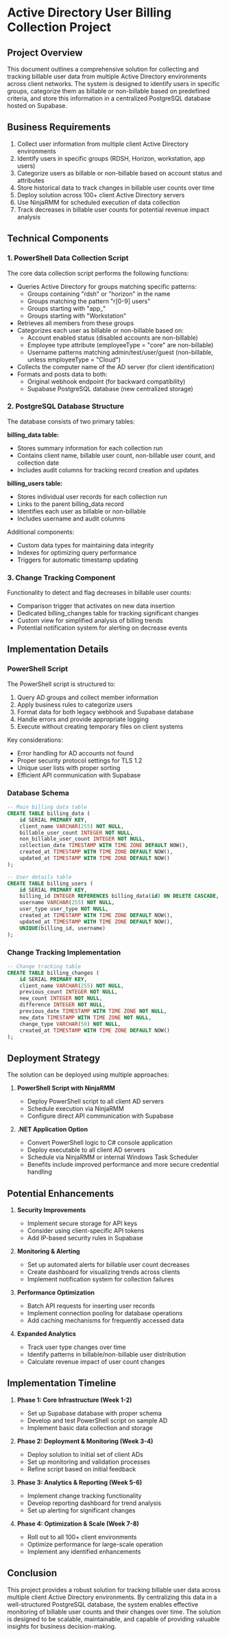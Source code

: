 # Active Directory User Billing Collection Project

## Project Overview

This document outlines a comprehensive solution for collecting and tracking billable user data from multiple Active Directory environments across client networks. The system is designed to identify users in specific groups, categorize them as billable or non-billable based on predefined criteria, and store this information in a centralized PostgreSQL database hosted on Supabase.

## Business Requirements

1. Collect user information from multiple client Active Directory environments
2. Identify users in specific groups (RDSH, Horizon, workstation, app users)
3. Categorize users as billable or non-billable based on account status and attributes
4. Store historical data to track changes in billable user counts over time
5. Deploy solution across 100+ client Active Directory servers
6. Use NinjaRMM for scheduled execution of data collection
7. Track decreases in billable user counts for potential revenue impact analysis

## Technical Components

### 1. PowerShell Data Collection Script

The core data collection script performs the following functions:

- Queries Active Directory for groups matching specific patterns:
  - Groups containing "rdsh" or "horizon" in the name
  - Groups matching the pattern "r[0-9] users"
  - Groups starting with "app_"
  - Groups starting with "Workstation"
- Retrieves all members from these groups
- Categorizes each user as billable or non-billable based on:
  - Account enabled status (disabled accounts are non-billable)
  - Employee type attribute (employeeType = "core" are non-billable)
  - Username patterns matching admin/test/user/guest (non-billable, unless employeeType = "Cloud")
- Collects the computer name of the AD server (for client identification)
- Formats and posts data to both:
  - Original webhook endpoint (for backward compatibility)
  - Supabase PostgreSQL database (new centralized storage)

### 2. PostgreSQL Database Structure

The database consists of two primary tables:

**billing_data table:**
- Stores summary information for each collection run
- Contains client name, billable user count, non-billable user count, and collection date
- Includes audit columns for tracking record creation and updates

**billing_users table:**
- Stores individual user records for each collection run
- Links to the parent billing_data record
- Identifies each user as billable or non-billable
- Includes username and audit columns

Additional components:
- Custom data types for maintaining data integrity
- Indexes for optimizing query performance
- Triggers for automatic timestamp updating

### 3. Change Tracking Component

Functionality to detect and flag decreases in billable user counts:
- Comparison trigger that activates on new data insertion
- Dedicated billing_changes table for tracking significant changes
- Custom view for simplified analysis of billing trends
- Potential notification system for alerting on decrease events

## Implementation Details

### PowerShell Script

The PowerShell script is structured to:
1. Query AD groups and collect member information
2. Apply business rules to categorize users
3. Format data for both legacy webhook and Supabase database
4. Handle errors and provide appropriate logging
5. Execute without creating temporary files on client systems

Key considerations:
- Error handling for AD accounts not found
- Proper security protocol settings for TLS 1.2
- Unique user lists with proper sorting
- Efficient API communication with Supabase

### Database Schema

```sql
-- Main billing data table
CREATE TABLE billing_data (
    id SERIAL PRIMARY KEY,
    client_name VARCHAR(255) NOT NULL,
    billable_user_count INTEGER NOT NULL,
    non_billable_user_count INTEGER NOT NULL,
    collection_date TIMESTAMP WITH TIME ZONE DEFAULT NOW(),
    created_at TIMESTAMP WITH TIME ZONE DEFAULT NOW(),
    updated_at TIMESTAMP WITH TIME ZONE DEFAULT NOW()
);

-- User details table
CREATE TABLE billing_users (
    id SERIAL PRIMARY KEY,
    billing_id INTEGER REFERENCES billing_data(id) ON DELETE CASCADE,
    username VARCHAR(255) NOT NULL,
    user_type user_type NOT NULL,
    created_at TIMESTAMP WITH TIME ZONE DEFAULT NOW(),
    updated_at TIMESTAMP WITH TIME ZONE DEFAULT NOW(),
    UNIQUE(billing_id, username)
);
```

### Change Tracking Implementation

```sql
-- Change tracking table
CREATE TABLE billing_changes (
    id SERIAL PRIMARY KEY,
    client_name VARCHAR(255) NOT NULL,
    previous_count INTEGER NOT NULL,
    new_count INTEGER NOT NULL,
    difference INTEGER NOT NULL,
    previous_date TIMESTAMP WITH TIME ZONE NOT NULL,
    new_date TIMESTAMP WITH TIME ZONE NOT NULL,
    change_type VARCHAR(50) NOT NULL,
    created_at TIMESTAMP WITH TIME ZONE DEFAULT NOW()
);
```

## Deployment Strategy

The solution can be deployed using multiple approaches:

1. **PowerShell Script with NinjaRMM**
   - Deploy PowerShell script to all client AD servers
   - Schedule execution via NinjaRMM
   - Configure direct API communication with Supabase

2. **.NET Application Option**
   - Convert PowerShell logic to C# console application
   - Deploy executable to all client AD servers
   - Schedule via NinjaRMM or internal Windows Task Scheduler
   - Benefits include improved performance and more secure credential handling

## Potential Enhancements

1. **Security Improvements**
   - Implement secure storage for API keys
   - Consider using client-specific API tokens
   - Add IP-based security rules in Supabase

2. **Monitoring & Alerting**
   - Set up automated alerts for billable user count decreases
   - Create dashboard for visualizing trends across clients
   - Implement notification system for collection failures

3. **Performance Optimization**
   - Batch API requests for inserting user records
   - Implement connection pooling for database operations
   - Add caching mechanisms for frequently accessed data

4. **Expanded Analytics**
   - Track user type changes over time
   - Identify patterns in billable/non-billable user distribution
   - Calculate revenue impact of user count changes

## Implementation Timeline

1. **Phase 1: Core Infrastructure (Week 1-2)**
   - Set up Supabase database with proper schema
   - Develop and test PowerShell script on sample AD
   - Implement basic data collection and storage

2. **Phase 2: Deployment & Monitoring (Week 3-4)**
   - Deploy solution to initial set of client ADs
   - Set up monitoring and validation processes
   - Refine script based on initial feedback

3. **Phase 3: Analytics & Reporting (Week 5-6)**
   - Implement change tracking functionality
   - Develop reporting dashboard for trend analysis
   - Set up alerting for significant changes

4. **Phase 4: Optimization & Scale (Week 7-8)**
   - Roll out to all 100+ client environments
   - Optimize performance for large-scale operation
   - Implement any identified enhancements

## Conclusion

This project provides a robust solution for tracking billable user data across multiple client Active Directory environments. By centralizing this data in a well-structured PostgreSQL database, the system enables effective monitoring of billable user counts and their changes over time. The solution is designed to be scalable, maintainable, and capable of providing valuable insights for business decision-making.
